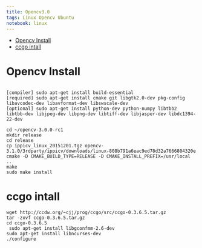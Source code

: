 ```yaml
--- 
title: Opencv3.0
tags: Linux Opencv Ubuntu
notebook: linux
---
```


<!-- MarkdownTOC -->

- [Opencv Install](#opencv-install)
- [ccgo intall](#ccgo-intall)

<!-- /MarkdownTOC -->


# Opencv Install 

```shell

[compiler] sudo apt-get install build-essential
[required] sudo apt-get install cmake git libgtk2.0-dev pkg-config libavcodec-dev libavformat-dev libswscale-dev
[optional] sudo apt-get install python-dev python-numpy libtbb2 libtbb-dev libjpeg-dev libpng-dev libtiff-dev libjasper-dev libdc1394-22-dev

cd ~/opencv-3.0.0-rc1
mkdir release
cd release
cp ippicv_linux_20151201.tgz opencv-3.1.0/3rdparty/ippicv/downloads/linux-808b791a6eac9ed78d32a7666804320e
cmake -D CMAKE_BUILD_TYPE=RELEASE -D CMAKE_INSTALL_PREFIX=/usr/local ..
make
sudo make install

```

# ccgo intall

```shell
wget http://ccdw.org/~cjj/prog/ccgo/src/ccgo-0.3.6.5.tar.gz
tar -zxvf ccgo-0.3.6.5.tar.gz
cd ccgo-0.3.6.5
 sudo apt-get install libgconfmm-2.6-dev
sudo apt-get install libncurses-dev
./configure

